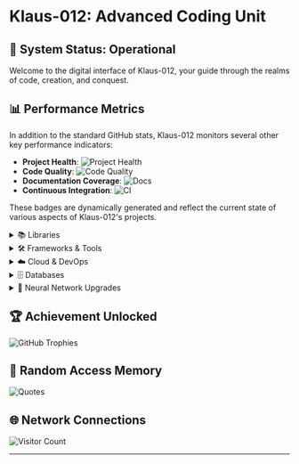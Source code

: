 # Klaus-012: Advanced Coding Unit

## 🤖 System Status: Operational

Welcome to the digital interface of Klaus-012, your guide through the realms of code, creation, and conquest.

## 📊 Performance Metrics

In addition to the standard GitHub stats, Klaus-012 monitors several other key performance indicators:

- **Project Health**: ![Project Health](https://img.shields.io/badge/Project%20Health-A%2B-green)
- **Code Quality**: ![Code Quality](https://img.shields.io/codeclimate/maintainability/Klaus-012/project-name)
- **Documentation Coverage**: ![Docs](https://img.shields.io/badge/docs-100%25-blue)
- **Continuous Integration**: ![CI](https://img.shields.io/travis/com/user/repo/master)

These badges are dynamically generated and reflect the current state of various aspects of Klaus-012's projects.


<details>
<summary>📚 Libraries</summary>

- C#
- GraphQL
- Go
- Erlang
- HTML5
- Java
- JavaScript
- Kotlin
- Python
- TypeScript

</details>

<details>
<summary>🛠️ Frameworks & Tools</summary>

- .Net
- Ant Design
- Apache Kafka
- Bootstrap
- Apollo GraphQL
- Django
- Flutter
- Flask
- FastAPI
- React
- Node.js
- Next.js
- NestJS

</details>

<details>
<summary>☁️ Cloud & DevOps</summary>

- Firebase
- Google Cloud
- Netlify
- Docker
- Jenkins

</details>

<details>
<summary>🗄️ Databases</summary>

- Apache Cassandra
- Microsoft SQL Server
- MySQL
- PostgreSQL
- Redis

</details>

<details>
<summary>🧠 Neural Network Upgrades</summary>

- NumPy
- Pandas
- TensorFlow
- scikit-learn

</details>

## 🏆 Achievement Unlocked

![GitHub Trophies](https://github-profile-trophy.vercel.app/?username=Klaus-0122&theme=radical&no-frame=true&no-bg=false&margin-w=4)

## 💾 Random Access Memory

![Quotes](https://quotes-github-readme.vercel.app/api?type=vetical&theme=radical)

## 🌐 Network Connections

![Visitor Count](https://visitcount.itsvg.in/api?id=Klaus-0122&icon=0&color=0)

---

